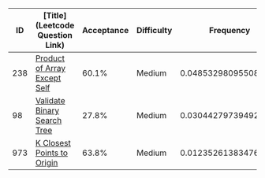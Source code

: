 |ID|[Title](Leetcode Question Link)|Acceptance|Difficulty|Frequency|
|----|-----|----|---|---|
|238|[Product of Array Except Self]( https://leetcode.com/problems/product-of-array-except-self)|60.1%|Medium|0.04853298095508739|
|98|[Validate Binary Search Tree]( https://leetcode.com/problems/validate-binary-search-tree)|27.8%|Medium|0.030442797394926606|
|973|[K Closest Points to Origin]( https://leetcode.com/problems/k-closest-points-to-origin)|63.8%|Medium|0.012352613834765824|

